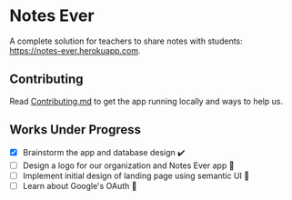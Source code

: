# Notes Ever

A complete solution for teachers to share notes with students: https://notes-ever.herokuapp.com.

## Contributing

Read [Contributing.md](CONTRIBUTING.md) to get the app running locally and ways to help us.

## Works Under Progress

- [x] Brainstorm the app and database design :heavy_check_mark:
- [ ] Design a logo for our organization and Notes Ever app :running:
- [ ] Implement initial design of landing page using semantic UI :running:
- [ ] Learn about Google's OAuth :running:
